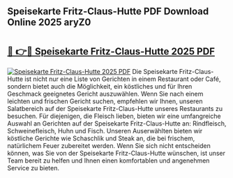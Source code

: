 ## Speisekarte Fritz-Claus-Hutte PDF Download Online 2025 aryZ0

# <h2><a href="http://gcb2zu.nevu.top/?p=Speisekarte+Fritz-Claus-Hutte">🔗 👉🔴 Speisekarte Fritz-Claus-Hutte 2025 PDF</a></h2>

[![Speisekarte Fritz-Claus-Hutte 2025 PDF](https://i.imgur.com/dBaPXMq.png)](http://gcb2zu.nevu.top/?p=Speisekarte+Fritz-Claus-Hutte)
Die Speisekarte Fritz-Claus-Hutte ist nicht nur eine Liste von Gerichten in einem Restaurant oder Café, sondern bietet auch die Möglichkeit, ein köstliches und für Ihren Geschmack geeignetes Gericht auszuwählen. Wenn Sie nach einem leichten und frischen Gericht suchen, empfehlen wir Ihnen, unseren Salatbereich auf der Speisekarte Fritz-Claus-Hutte unseres Restaurants zu besuchen. Für diejenigen, die Fleisch lieben, bieten wir eine umfangreiche Auswahl an Gerichten auf der Speisekarte Fritz-Claus-Hutte an: Rindfleisch, Schweinefleisch, Huhn und Fisch. Unseren Auserwählten bieten wir köstliche Gerichte wie Schaschlik und Steak an, die bei frischem, natürlichem Feuer zubereitet werden. Wenn Sie sich nicht entscheiden können, was Sie von der Speisekarte Fritz-Claus-Hutte wünschen, ist unser Team bereit zu helfen und Ihnen einen komfortablen und angenehmen Service zu bieten.
